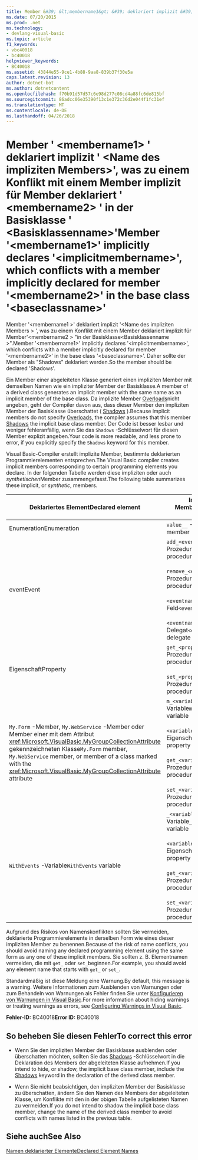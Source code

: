 ```yaml
---
title: Member &#39; &lt;membername1&gt; &#39; deklariert implizit &#39; &lt;Name des impliziten Members&gt;&#39;, was zu einem Konflikt mit einem Member implizit für Member deklariert &#39; &lt;membername2&gt; &#39; in der Basisklasse &#39; &lt;Basisklassenname&gt;&#39;
ms.date: 07/20/2015
ms.prod: .net
ms.technology:
- devlang-visual-basic
ms.topic: article
f1_keywords:
- vbc40018
- bc40018
helpviewer_keywords:
- BC40018
ms.assetid: 43844e55-9ce1-4b88-9aa8-839b37f30e5a
caps.latest.revision: 13
author: dotnet-bot
ms.author: dotnetcontent
ms.openlocfilehash: f70b91d57d57c6e98d277c08cd4a88fc6de815bf
ms.sourcegitcommit: 86adcc06e35390f13c1e372c36d2e044f1fc31ef
ms.translationtype: MT
ms.contentlocale: de-DE
ms.lasthandoff: 04/26/2018
---
```

# <a name="member-39ltmembername1gt39-implicitly-declares-39ltimplicitmembernamegt39-which-conflicts-with-a-member-implicitly-declared-for-member-39ltmembername2gt39-in-the-base-class-39ltbaseclassnamegt39"></a><span data-ttu-id="ff759-102">Member &#39; &lt;membername1&gt; &#39; deklariert implizit &#39; &lt;Name des impliziten Members&gt;&#39;, was zu einem Konflikt mit einem Member implizit für Member deklariert &#39; &lt;membername2&gt; &#39; in der Basisklasse &#39; &lt;Basisklassenname&gt;&#39;</span><span class="sxs-lookup"><span data-stu-id="ff759-102">Member &#39;&lt;membername1&gt;&#39; implicitly declares &#39;&lt;implicitmembername&gt;&#39;, which conflicts with a member implicitly declared for member &#39;&lt;membername2&gt;&#39; in the base class &#39;&lt;baseclassname&gt;&#39;</span></span>
<span data-ttu-id="ff759-103">Member '\<membername1 >' deklariert implizit '\<Name des impliziten Members > ', was zu einem Konflikt mit einem Member deklariert implizit für Member'\<membername2 > "in der Basisklasse\<Basisklassenname >".</span><span class="sxs-lookup"><span data-stu-id="ff759-103">Member '\<membername1>' implicitly declares '\<implicitmembername>', which conflicts with a member implicitly declared for member '\<membername2>' in the base class '\<baseclassname>'.</span></span> <span data-ttu-id="ff759-104">Daher sollte der Member als "Shadows" deklariert werden.</span><span class="sxs-lookup"><span data-stu-id="ff759-104">So the member should be declared 'Shadows'.</span></span>  
  
 <span data-ttu-id="ff759-105">Ein Member einer abgeleiteten Klasse generiert einen impliziten Member mit demselben Namen wie ein impliziter Member der Basisklasse.</span><span class="sxs-lookup"><span data-stu-id="ff759-105">A member of a derived class generates an implicit member with the same name as an implicit member of the base class.</span></span> <span data-ttu-id="ff759-106">Da implizite Member [Overloads](../../visual-basic/language-reference/modifiers/overloads.md)nicht angeben, geht der Compiler davon aus, dass dieser Member den impliziten Member der Basisklasse überschattet ( [Shadows](../../visual-basic/language-reference/modifiers/shadows.md) ).</span><span class="sxs-lookup"><span data-stu-id="ff759-106">Because implicit members do not specify [Overloads](../../visual-basic/language-reference/modifiers/overloads.md), the compiler assumes that this member [Shadows](../../visual-basic/language-reference/modifiers/shadows.md) the implicit base class member.</span></span> <span data-ttu-id="ff759-107">Der Code ist besser lesbar und weniger fehleranfällig, wenn Sie das `Shadows` -Schlüsselwort für diesen Member explizit angeben.</span><span class="sxs-lookup"><span data-stu-id="ff759-107">Your code is more readable, and less prone to error, if you explicitly specify the `Shadows` keyword for this member.</span></span>  
  
 <span data-ttu-id="ff759-108">Visual Basic-Compiler erstellt implizite Member, bestimmte deklarierten Programmierelementen entsprechen.</span><span class="sxs-lookup"><span data-stu-id="ff759-108">The Visual Basic compiler creates implicit members corresponding to certain programming elements you declare.</span></span> <span data-ttu-id="ff759-109">In der folgenden Tabelle werden diese impliziten oder auch *synthetischen*Member zusammengefasst.</span><span class="sxs-lookup"><span data-stu-id="ff759-109">The following table summarizes these implicit, or *synthetic*, members.</span></span>  
  
|<span data-ttu-id="ff759-110">Deklariertes Element</span><span class="sxs-lookup"><span data-stu-id="ff759-110">Declared element</span></span>|<span data-ttu-id="ff759-111">Implizit erstellte Member</span><span class="sxs-lookup"><span data-stu-id="ff759-111">Implicitly created members</span></span>|  
|----------------------|--------------------------------|  
|<span data-ttu-id="ff759-112">Enumeration</span><span class="sxs-lookup"><span data-stu-id="ff759-112">Enumeration</span></span>|<span data-ttu-id="ff759-113">`value__` -Member</span><span class="sxs-lookup"><span data-stu-id="ff759-113">`value__` member</span></span>|  
|<span data-ttu-id="ff759-114">event</span><span class="sxs-lookup"><span data-stu-id="ff759-114">Event</span></span>|<span data-ttu-id="ff759-115">`add_<eventname>` -Prozedur</span><span class="sxs-lookup"><span data-stu-id="ff759-115">`add_<eventname>` procedure</span></span><br /><br /> <span data-ttu-id="ff759-116">`remove_<eventname>` -Prozedur</span><span class="sxs-lookup"><span data-stu-id="ff759-116">`remove_<eventname>` procedure</span></span><br /><br /> <span data-ttu-id="ff759-117">`<eventname>Event` -Feld</span><span class="sxs-lookup"><span data-stu-id="ff759-117">`<eventname>Event` field</span></span><br /><br /> <span data-ttu-id="ff759-118">`<eventname>EventHandler` -Delegat</span><span class="sxs-lookup"><span data-stu-id="ff759-118">`<eventname>EventHandler` delegate</span></span>|  
|<span data-ttu-id="ff759-119">Eigenschaft</span><span class="sxs-lookup"><span data-stu-id="ff759-119">Property</span></span>|<span data-ttu-id="ff759-120">`get_<propertyname>` -Prozedur</span><span class="sxs-lookup"><span data-stu-id="ff759-120">`get_<propertyname>` procedure</span></span><br /><br /> <span data-ttu-id="ff759-121">`set_<propertyname>` -Prozedur</span><span class="sxs-lookup"><span data-stu-id="ff759-121">`set_<propertyname>` procedure</span></span>|  
|<span data-ttu-id="ff759-122">`My.Form` -Member, `My.WebService` -Member oder Member einer mit dem Attribut <xref:Microsoft.VisualBasic.MyGroupCollectionAttribute> gekennzeichneten Klasse</span><span class="sxs-lookup"><span data-stu-id="ff759-122">`My.Form` member, `My.WebService` member, or member of a class marked with the <xref:Microsoft.VisualBasic.MyGroupCollectionAttribute> attribute</span></span>|<span data-ttu-id="ff759-123">`m_<variablename>` `Static` -Variable</span><span class="sxs-lookup"><span data-stu-id="ff759-123">`m_<variablename>` `Static` variable</span></span><br /><br /> <span data-ttu-id="ff759-124">`<variablename>` -Eigenschaft</span><span class="sxs-lookup"><span data-stu-id="ff759-124">`<variablename>` property</span></span><br /><br /> <span data-ttu-id="ff759-125">`get_<variablename>` -Prozedur</span><span class="sxs-lookup"><span data-stu-id="ff759-125">`get_<variablename>` procedure</span></span><br /><br /> <span data-ttu-id="ff759-126">`set_<variablename>` -Prozedur</span><span class="sxs-lookup"><span data-stu-id="ff759-126">`set_<variablename>` procedure</span></span>|  
|<span data-ttu-id="ff759-127">`WithEvents` -Variable</span><span class="sxs-lookup"><span data-stu-id="ff759-127">`WithEvents` variable</span></span>|<span data-ttu-id="ff759-128">`_<variablename>` -Variable</span><span class="sxs-lookup"><span data-stu-id="ff759-128">`_<variablename>` variable</span></span><br /><br /> <span data-ttu-id="ff759-129">`<variablename>` -Eigenschaft</span><span class="sxs-lookup"><span data-stu-id="ff759-129">`<variablename>` property</span></span><br /><br /> <span data-ttu-id="ff759-130">`get_<variablename>` -Prozedur</span><span class="sxs-lookup"><span data-stu-id="ff759-130">`get_<variablename>` procedure</span></span><br /><br /> <span data-ttu-id="ff759-131">`set_<variablename>` -Prozedur</span><span class="sxs-lookup"><span data-stu-id="ff759-131">`set_<variablename>` procedure</span></span>|  
  
 <span data-ttu-id="ff759-132">Aufgrund des Risikos von Namenskonflikten sollten Sie vermeiden, deklarierte Programmierelemente in derselben Form wie eines dieser impliziten Member zu benennen.</span><span class="sxs-lookup"><span data-stu-id="ff759-132">Because of the risk of name conflicts, you should avoid naming any declared programming element using the same form as any one of these implicit members.</span></span> <span data-ttu-id="ff759-133">Sie sollten z. B. Elementnamen vermeiden, die mit `get_` oder `set_`beginnen.</span><span class="sxs-lookup"><span data-stu-id="ff759-133">For example, you should avoid any element name that starts with `get_` or `set_`.</span></span>  
  
 <span data-ttu-id="ff759-134">Standardmäßig ist diese Meldung eine Warnung.</span><span class="sxs-lookup"><span data-stu-id="ff759-134">By default, this message is a warning.</span></span> <span data-ttu-id="ff759-135">Weitere Informationen zum Ausblenden von Warnungen oder zum Behandeln von Warnungen als Fehler finden Sie unter [Konfigurieren von Warnungen in Visual Basic](/visualstudio/ide/configuring-warnings-in-visual-basic).</span><span class="sxs-lookup"><span data-stu-id="ff759-135">For more information about hiding warnings or treating warnings as errors, see [Configuring Warnings in Visual Basic](/visualstudio/ide/configuring-warnings-in-visual-basic).</span></span>  
  
 <span data-ttu-id="ff759-136">**Fehler-ID:** BC40018</span><span class="sxs-lookup"><span data-stu-id="ff759-136">**Error ID:** BC40018</span></span>  
  
## <a name="to-correct-this-error"></a><span data-ttu-id="ff759-137">So beheben Sie diesen Fehler</span><span class="sxs-lookup"><span data-stu-id="ff759-137">To correct this error</span></span>  
  
-   <span data-ttu-id="ff759-138">Wenn Sie den impliziten Member der Basisklasse ausblenden oder überschatten möchten, sollten Sie das [Shadows](../../visual-basic/language-reference/modifiers/shadows.md) -Schlüsselwort in die Deklaration des Members der abgeleiteten Klasse aufnehmen.</span><span class="sxs-lookup"><span data-stu-id="ff759-138">If you intend to hide, or shadow, the implicit base class member, include the [Shadows](../../visual-basic/language-reference/modifiers/shadows.md) keyword in the declaration of the derived class member.</span></span>  
  
-   <span data-ttu-id="ff759-139">Wenn Sie nicht beabsichtigen, den impliziten Member der Basisklasse zu überschatten, ändern Sie den Namen des Members der abgeleiteten Klasse, um Konflikte mit den in der obigen Tabelle aufgelisteten Namen zu vermeiden.</span><span class="sxs-lookup"><span data-stu-id="ff759-139">If you do not intend to shadow the implicit base class member, change the name of the derived class member to avoid conflicts with names listed in the previous table.</span></span>  
  
## <a name="see-also"></a><span data-ttu-id="ff759-140">Siehe auch</span><span class="sxs-lookup"><span data-stu-id="ff759-140">See Also</span></span>  
 [<span data-ttu-id="ff759-141">Namen deklarierter Elemente</span><span class="sxs-lookup"><span data-stu-id="ff759-141">Declared Element Names</span></span>](../../visual-basic/programming-guide/language-features/declared-elements/declared-element-names.md)
